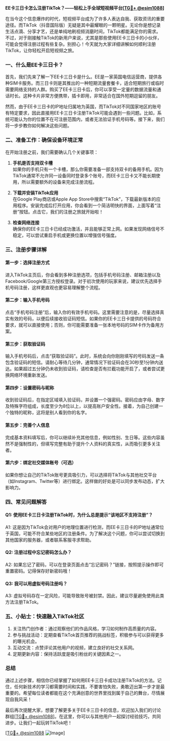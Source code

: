 **EE卡三日卡怎么注册TikTok？——轻松上手全球短视频平台[[TG💪+ @esim1088](https://t.me/s/esim1088)]**

在当今这个信息爆炸的时代，短视频平台成为了许多人表达自我、获取资讯的重要途径。而TikTok（抖音国际版）无疑是其中最耀眼的一颗明星。无论你是想记录生活点滴、分享才艺，还是单纯地刷视频消磨时间，TikTok都能满足你的需求。不过，对于刚接触TikTok的新用户来说，尤其是那些使用EE卡三日卡的小伙伴，可能会觉得注册过程有些复杂。别担心！今天就为大家详细讲解如何顺利注册TikTok，让你轻松开启短视频之旅。

### 一、什么是EE卡三日卡？

首先，我们先来了解一下EE卡三日卡是什么。EE是一家英国电信运营商，提供各种SIM卡服务。而三日卡则是其推出的一种短期流量套餐卡，适合短期旅行或临时需要网络支持的人群。购买了EE卡三日卡后，你可以享受一定量的数据流量和通话时长。这种卡片非常方便携带，插卡即用，非常适合在国外短期逗留的朋友。

然而，由于EE卡三日卡的IP地址归属地为英国，而TikTok对不同国家地区的账号有特定要求，因此直接用EE卡三日卡注册TikTok可能会遇到一些问题。比如，系统可能认为你的位置不在可注册范围内，或者无法验证手机号码等。接下来，我们将一步步教你如何解决这些问题。

### 二、准备工作：确保设备环境正常

在开始注册之前，我们需要确认几个关键事项：

1. **手机是否支持双卡槽**  
   如果你的手机只有一个卡槽，那么你需要准备一部支持双卡的备用手机。因为TikTok通常不允许同一设备同时登录多个账号，而EE卡三日卡又不能长期使用，所以需要额外的设备来完成注册流程。

2. **下载并安装TikTok应用**  
   在Google Play商店或Apple App Store中搜索“TikTok”，下载最新版本的应用程序。安装完成后打开应用，你会看到一个简洁明快的界面，上面写着“注册”按钮。点击它，我们的注册之旅就开始啦！

3. **检查网络连接**  
   确保你的EE卡三日卡已经成功激活，并且能够正常上网。如果发现网络信号不稳定，可以尝试重启手机或更换位置以增强信号强度。

### 三、注册步骤详解

#### 第一步：选择注册方式
进入TikTok主页后，你会看到多种注册选项，包括手机号码注册、邮箱注册以及Facebook/Google第三方授权登录。对于初次使用的玩家来说，建议优先选择手机号码注册，这样更直观也更容易理解整个流程。

#### 第二步：输入手机号码
点击“手机号码注册”后，输入你的有效手机号码。这里需要注意的是，尽量选择真实有效的号码，以便后续接收验证码短信。如果你的EE卡三日卡提供的号码符合要求，就可以直接使用；否则，你可能需要准备一张本地号码的SIM卡作为备用方案。

#### 第三步：获取验证码
输入手机号码后，点击“获取验证码”。此时，系统会向你刚刚填写的号码发送一条包含验证码的短信。请耐心等待几分钟，通常情况下验证码会在30秒至1分钟内送达。如果超过五分钟仍未收到验证码，请检查是否有拦截功能开启了，或者尝试更换网络环境重新发送。

#### 第四步：设置密码与昵称
收到验证码后，在指定区域填入验证码，并设置一个强密码。密码应由字母、数字及特殊字符组成，长度至少为8位以上，以提高账户安全性。接着，为自己创建一个独特的昵称，这将是别人看到你的名字。

#### 第五步：完善个人信息
完成基本资料填写后，你可以继续补充其他信息，例如性别、生日等。这些内容虽然不是强制性的，但填写完整有助于提升个人资料的真实性，从而吸引更多关注者。

#### 第六步：绑定社交媒体账号（可选）
如果你想让自己的TikTok账号更具吸引力，可以选择将TikTok与其他社交平台（如Instagram、Twitter等）进行绑定。这样做的好处是可以同步发布动态，扩大影响力。

### 四、常见问题解答

#### Q1: 使用EE卡三日卡注册TikTok时，为什么总是提示“该地区不支持注册”？
A1: 这是因为TikTok会对用户的地理位置进行检测，而EE卡三日卡的IP地址通常位于英国，可能不符合某些地区的注册条件。为了解决这个问题，你可以尝试切换到其他国家的服务器，或者联系客服寻求帮助。

#### Q2: 注册过程中忘记密码怎么办？
A2: 如果忘记了密码，可以在登录页面点击“忘记密码？”链接，按照提示操作即可重置密码。记得保存好新密码哦！

#### Q3: 我可以用虚拟号码注册吗？
A3: 虚拟号码存在一定风险，可能导致账号被封禁。因此，建议尽量避免使用此类方法注册TikTok。

### 五、小贴士：快速融入TikTok社区

1. 关注热门创作者：通过观察他们的作品风格，学习如何制作高质量的内容。
2. 参与挑战活动：定期查看TikTok首页推荐的挑战标签，积极参与可以获得更多的曝光机会。
3. 互动交流：点赞评论其他用户的视频，建立良好的社交关系网。
4. 定期更新内容：保持活跃度是吸引粉丝的关键因素之一。

### 总结

通过上述步骤，相信你已经掌握了如何用EE卡三日卡成功注册TikTok的方法。记住，任何新技术的学习都需要时间和实践，不要害怕失败，勇敢迈出第一步才是最重要的。希望每位读者都能在这个充满创意的世界里找到属于自己的舞台，尽情展现自我风采！

最后再次提醒大家，想要了解更多关于EE卡三日卡的信息，欢迎加入我们的讨论群组[[TG💪+ @esim1088](https://t.me/s/esim1088)]。在这里，你可以与其他用户一起探讨经验技巧，共同进步。让我们一起玩转TikTok吧！

[[TG💪+ @esim1088](https://t.me/s/esim1088) ![Image](https://i.postimg.cc/4NQfJmqS/Snipaste-2025-05-13-00-14-12.png)]